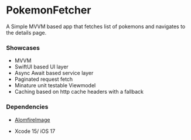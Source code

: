 # PokemonFetcher

A Simple MVVM based app that fetches list of pokemons and navigates to the details page.

### Showcases

* MVVM
* SwiftUI based UI layer
* Async Await based service layer
* Paginated request fetch
* Minature unit testable Viewmodel
* Caching based on http cache headers with a fallback

### Dependencies

* [AlomfireImage](https://github.com/Alamofire/AlamofireImage)

* Xcode 15/ iOS 17
